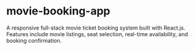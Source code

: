 # movie-booking-app
A responsive full-stack movie ticket booking system built with React.js. Features include movie listings, seat selection, real-time availability, and booking confirmation.
